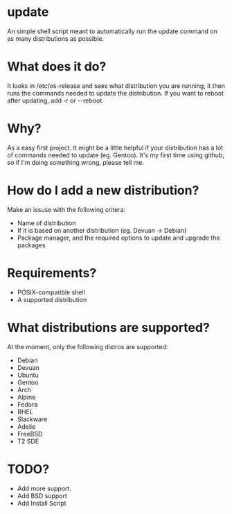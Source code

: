 # update
An simple shell script meant to automatically run the update command on as many distributions as possible.

# What does it do?

It looks in /etc/os-release and sees what distribution you are running, it then runs the commands needed to update the distribution. If you want to reboot after updating, add -r or --reboot.

# Why?

As a easy first project. It might be a little helpful if your distribution has a lot of commands needed to update (eg. Gentoo). It's my first time using github, so if I'm doing something wrong, please tell me.

# How do I add a new distribution?

Make an issuse with the following critera:
 - Name of distribution
 - If it is based on another distribution (eg. Devuan -> Debian)
 - Package manager, and the required options to update and upgrade the packages 

# Requirements?

 - POSIX-compatible shell
 - A supported distribution

# What distributions are supported?

At the moment, only the following distros are supported:

- Debian
- Devuan
- Ubuntu
- Gentoo
- Arch
- Alpine
- Fedora
- RHEL
- Slackware
- Adelie
- FreeBSD
- T2 SDE

# TODO?

 - Add more support.
 - Add BSD support
 - Add Install Script
